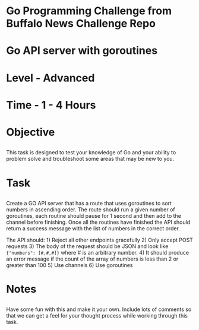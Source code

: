 # Go Programming Challenge from Buffalo News Challenge Repo
##
# Go API server with goroutines
#
#
# Level -   Advanced
# Time  -   1 - 4 Hours
#
#
# Objective
##

This task is designed to test your knowledge of Go and your ability to problem solve and troubleshoot some areas that may be new to you.

##
# Task
##

Create a GO API server that has a route that uses goroutines to sort numbers in ascending order. The route should run a given number of goroutines, each routine should pause for 1 second and then add to the channel before finishing. Once all the routines have finished the API should return a success message with the list of numbers in the correct order.

The API should:
    1) Reject all other endpoints gracefully
    2) Only accept POST requests
    3) The body of the request should be JSON and look like ```{"numbers": [#,#,#]}``` where # is an arbitrary number.
    4) It should produce an error message if the count of the array of numbers is less than 2 or greater than 100
    5) Use channels
    6) Use goroutines


##
# Notes
##

Have some fun with this and make it your own.
Include lots of comments so that we can get a feel for your thought process while working through this task.
